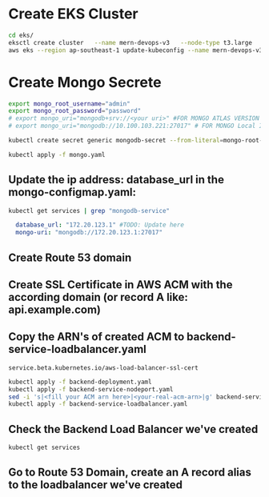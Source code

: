 # Create EKS Cluster
```bash
cd eks/
eksctl create cluster   --name mern-devops-v3   --node-type t3.large   --nodes 1   --nodes-min 1   --nodes-max 1   --region ap-southeast-1
aws eks --region ap-southeast-1 update-kubeconfig --name mern-devops-v3
```
# Create Mongo Secrete
``` bash
export mongo_root_username="admin"
export mongo_root_password="password"
# export mongo_uri="mongodb+srv://<your uri>" #FOR MONGO ATLAS VERSION
# export mongo_uri="mongodb://10.100.103.221:27017" # FOR MONGO Local IN THE K8S Cluster

kubectl create secret generic mongodb-secret --from-literal=mongo-root-username=$mongo_root_username --from-literal=mongo-root-password=$mongo_root_password 

kubectl apply -f mongo.yaml
```

## Update the ip address: database_url in the mongo-configmap.yaml:
``` bash
kubectl get services | grep "mongodb-service"
```
```yaml
  database_url: "172.20.123.1" #TODO: Update here
  mongo-uri: "mongodb://172.20.123.1:27017"
```
## Create Route 53 domain
## Create SSL Certificate in AWS ACM with the according domain (or record A like: api.example.com)
## Copy the ARN's of created ACM to backend-service-loadbalancer.yaml
```
service.beta.kubernetes.io/aws-load-balancer-ssl-cert
```
```bash
kubectl apply -f backend-deployment.yaml
kubectl apply -f backend-service-nodeport.yaml
sed -i 's|<fill your ACM arn here>|<your-real-acm-arn>|g' backend-service-loadbalancer.yaml
kubectl apply -f backend-service-loadbalancer.yaml
```
## Check the Backend Load Balancer we've created
```bash
kubectl get services
```
## Go to Route 53 Domain, create an A record alias to the loadbalancer we've created